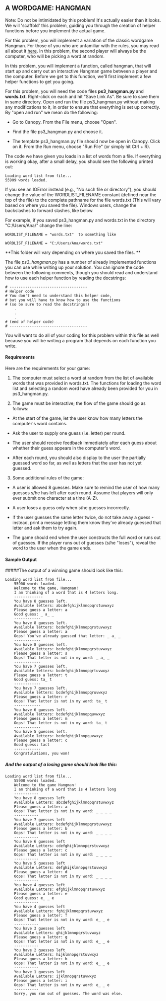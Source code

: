## A WORDGAME: HANGMAN

Note: Do not be intimidated by this problem! It's actually easier than it looks. We will 'scaffold' this problem, guiding you through the creation of helper functions before you implement the actual game.

For this problem, you will implement a variation of the classic wordgame Hangman. For those of you who are unfamiliar with the rules, you may read all about it [here](http://en.wikipedia.org/wiki/Hangman%20%28game%29 "here"). In this problem, the second player will always be the computer, who will be picking a word at random.

In this problem, you will implement a function, called hangman, that will start up and carry out an interactive Hangman game between a player and the computer. Before we get to this function, we'll first implement a few helper functions to get you going.

For this problem, you will need the code files **ps3_hangman.py** and **words.txt**. Right-click on each and hit "Save Link As". Be sure to save them in same directory. Open and run the file ps3_hangman.py without making any modifications to it, in order to ensure that everything is set up correctly. By "open and run" we mean do the following:

- Go to Canopy. From the File menu, choose "Open".

- Find the file ps3_hangman.py and choose it.

- The template ps3_hangman.py file should now be open in Canopy. Click on it. From the Run menu, choose "Run File" (or simply hit Ctrl + R).

The code we have given you loads in a list of words from a file. If everything is working okay, after a small delay, you should see the following printed out:

	Loading word list from file...
	55909 words loaded.

If you see an IOError instead (e.g., "No such file or directory"), you should change the value of the WORDLIST_FILENAME constant (defined near the top of the file) to the complete pathname for the file words.txt (This will vary based on where you saved the file). Windows users, change the backslashes to forward slashes, like below.

For example, if you saved ps3_hangman.py and words.txt in the directory "C:/Users/Ana/" change the line: 

	WORDLIST_FILENAME = "words.txt"  to something like

	WORDLIST_FILENAME = "C:/Users/Ana/words.txt"

**This folder will vary depending on where you saved the files.
**

The file *ps3_hangman*.py has a number of already implemented functions you can use while writing up your solution. You can ignore the code between the following comments, though you should read and understand how to use each helper function by reading the docstrings:

    
    # -----------------------------------
    # Helper code
    # You don't need to understand this helper code,
    # but you will have to know how to use the functions
    # (so be sure to read the docstrings!)
        .
        .
        .
    # (end of helper code)
    # -----------------------------------
    
    

You will want to do all of your coding for this problem within this file as well because you will be writing a program that depends on each function you write.

#### Requirements

Here are the requirements for your game:

1. The computer must select a word at random from the list of available words that was provided in words.txt. The functions for loading the word list and selecting a random word have already been provided for you in ps3_hangman.py.

2. The game must be interactive; the flow of the game should go as follows:

- At the start of the game, let the user know how many letters the computer's word contains.

- Ask the user to supply one guess (i.e. letter) per round.

- The user should receive feedback immediately after each guess about whether their guess appears in the computer's word.

- After each round, you should also display to the user the partially guessed word so far, as well as letters that the user has not yet guessed.

3. Some additional rules of the game:

- A user is allowed 8 guesses. Make sure to remind the user of how many guesses s/he has left after each round. Assume that players will only ever submit one character at a time (A-Z).

- A user loses a guess only when s/he guesses incorrectly.

- If the user guesses the same letter twice, do not take away a guess - instead, print a message letting them know they've already guessed that letter and ask them to try again.

- The game should end when the user constructs the full word or runs out of guesses. If the player runs out of guesses (s/he "loses"), reveal the word to the user when the game ends.

#### Sample Output

#####The output of a winning game should look like this:

    Loading word list from file...
    	55900 words loaded.
    	Welcome to the game, Hangman!
    	I am thinking of a word that is 4 letters long.
    	-------------
    	You have 8 guesses left.
    	Available letters: abcdefghijklmnopqrstuvwxyz
    	Please guess a letter: a
    	Good guess: _ a_ _
    	------------
    	You have 8 guesses left.
    	Available letters: bcdefghijklmnopqrstuvwxyz
    	Please guess a letter: a
    	Oops! You've already guessed that letter: _ a_ _
    	------------
    	You have 8 guesses left.
    	Available letters: bcdefghijklmnopqrstuvwxyz
    	Please guess a letter: s
    	Oops! That letter is not in my word: _ a_ _
    	------------
    	You have 7 guesses left.
    	Available letters: bcdefghijklmnopqrtuvwxyz
    	Please guess a letter: t
    	Good guess: ta_ t
    	------------
    	You have 7 guesses left.
    	Available letters: bcdefghijklmnopqruvwxyz
    	Please guess a letter: r
    	Oops! That letter is not in my word: ta_ t
    	------------
    	You have 6 guesses left.
    	Available letters: bcdefghijklmnopquvwxyz
    	Please guess a letter: m
    	Oops! That letter is not in my word: ta_ t
    	------------
    	You have 5 guesses left.
    	Available letters: bcdefghijklnopquvwxyz
    	Please guess a letter: c
    	Good guess: tact
    	------------
    	Congratulations, you won!
    

##### And the output of a losing game should look like this:

    Loading word list from file...
    	55900 words loaded.
    	Welcome to the game Hangman!
    	I am thinking of a word that is 4 letters long
    	-----------
    	You have 8 guesses left
    	Available Letters: abcdefghijklmnopqrstuvwxyz
    	Please guess a letter: a
    	Oops! That letter is not in my word: _ _ _ _
    	-----------
    	You have 7 guesses left
    	Available Letters: bcdefghijklmnopqrstuvwxyz
    	Please guess a letter: b
    	Oops! That letter is not in my word: _ _ _ _
    	-----------
    	You have 6 guesses left
    	Available Letters: cdefghijklmnopqrstuvwxyz
    	Please guess a letter: c
    	Oops! That letter is not in my word: _ _ _ _
    	-----------
    	You have 5 guesses left
    	Available Letters: defghijklmnopqrstuvwxyz
    	Please guess a letter: d
    	Oops! That letter is not in my word: _ _ _ _
    	-----------
    	You have 4 guesses left
    	Available Letters: efghijklmnopqrstuvwxyz
    	Please guess a letter: e
    	Good guess: e_ _ e
    	-----------
    	You have 4 guesses left
    	Available Letters: fghijklmnopqrstuvwxyz
    	Please guess a letter: f
    	Oops! That letter is not in my word: e_ _ e
    	-----------
    	You have 3 guesses left
    	Available Letters: ghijklmnopqrstuvwxyz
    	Please guess a letter: g
    	Oops! That letter is not in my word: e_ _ e
    	-----------
    	You have 2 guesses left
    	Available Letters: hijklmnopqrstuvwxyz
    	Please guess a letter: h
    	Oops! That letter is not in my word: e_ _ e
    	-----------
    	You have 1 guesses left
    	Available Letters: ijklmnopqrstuvwxyz
    	Please guess a letter: i
    	Oops! That letter is not in my word: e_ _ e
    	-----------
    	Sorry, you ran out of guesses. The word was else. 

